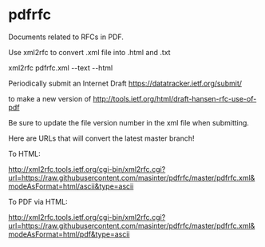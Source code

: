 pdfrfc
======

Documents related to RFCs in PDF.

Use xml2rfc to convert .xml file into .html and .txt


 xml2rfc pdfrfc.xml --text --html

Periodically submit an Internet Draft https://datatracker.ietf.org/submit/

to make a new version of http://tools.ietf.org/html/draft-hansen-rfc-use-of-pdf

Be sure to update the file version number in the xml file when submitting.

Here are URLs that will convert the latest master branch!

To HTML:

http://xml2rfc.tools.ietf.org/cgi-bin/xml2rfc.cgi?url=https://raw.githubusercontent.com/masinter/pdfrfc/master/pdfrfc.xml&modeAsFormat=html/ascii&type=ascii

To PDF via HTML:

http://xml2rfc.tools.ietf.org/cgi-bin/xml2rfc.cgi?url=https://raw.githubusercontent.com/masinter/pdfrfc/master/pdfrfc.xml&modeAsFormat=html/pdf&type=ascii
